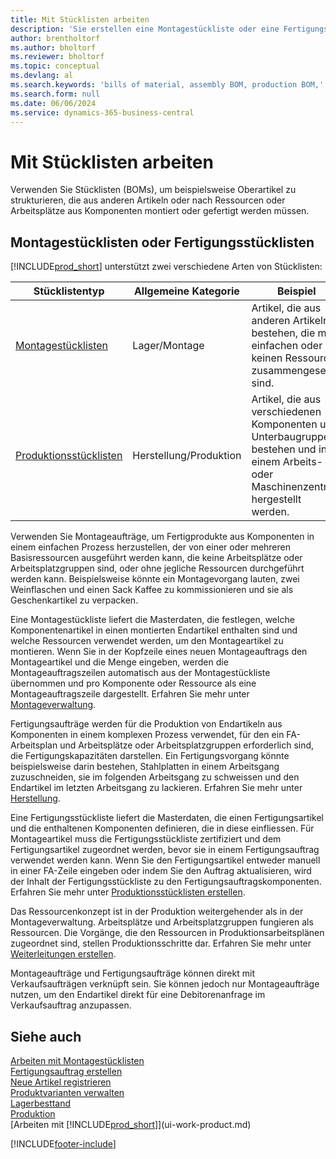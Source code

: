 ```yaml
---
title: Mit Stücklisten arbeiten
description: 'Sie erstellen eine Montagestückliste oder eine Fertigungsstückliste, um die Komponenten und Ressourcen anzuzeigeb, die benötigt werden, um den Artikel zusammenzufügen, die die Stückliste darstellt.'
author: brentholtorf
ms.author: bholtorf
ms.reviewer: bholtorf
ms.topic: conceptual
ms.devlang: al
ms.search.keywords: 'bills of material, assembly BOM, production BOM,'
ms.search.form: null
ms.date: 06/06/2024
ms.service: dynamics-365-business-central
---
```

# Mit Stücklisten arbeiten

Verwenden Sie Stücklisten (BOMs), um beispielsweise Oberartikel zu strukturieren, die aus anderen Artikeln oder nach Ressourcen oder Arbeitsplätze aus Komponenten montiert oder gefertigt werden müssen.

## Montagestücklisten oder Fertigungsstücklisten

[!INCLUDE[prod_short](includes/prod_short.md)] unterstützt zwei verschiedene Arten von Stücklisten:

| Stücklistentyp | Allgemeine Kategorie | Beispiel |
| -------- | ---------------- | ------- |
| [Montagestücklisten](assembly-how-work-assembly-boms.md) | Lager/Montage | Artikel, die aus anderen Artikeln bestehen, die mit einfachen oder keinen Ressourcen zusammengesetzt sind. |
| [Produktionsstücklisten](production-how-to-create-production-boms.md) | Herstellung/Produktion | Artikel, die aus verschiedenen Komponenten und Unterbaugruppen bestehen und in einem Arbeits- oder Maschinenzentrum hergestellt werden. |

Verwenden Sie Montageaufträge, um Fertigprodukte aus Komponenten in einem einfachen Prozess herzustellen, der von einer oder mehreren Basisressourcen ausgeführt werden kann, die keine Arbeitsplätze oder Arbeitsplatzgruppen sind, oder ohne jegliche Ressourcen durchgeführt werden kann. Beispielsweise könnte ein Montagevorgang lauten, zwei Weinflaschen und einen Sack Kaffee zu kommissionieren und sie als Geschenkartikel zu verpacken.  

Eine Montagestückliste liefert die Masterdaten, die festlegen, welche Komponentenartikel in einen montierten Endartikel enthalten sind und welche Ressourcen verwendet werden, um den Montageartikel zu montieren. Wenn Sie in der Kopfzeile eines neuen Montageauftrags den Montageartikel und die Menge eingeben, werden die Montageauftragszeilen automatisch aus der Montagestückliste übernommen und pro Komponente oder Ressource als eine Montageauftragszeile dargestellt. Erfahren Sie mehr unter [Montageverwaltung](assembly-assemble-items.md).

Fertigungsaufträge werden für die Produktion von Endartikeln aus Komponenten in einem komplexen Prozess verwendet, für den ein FA-Arbeitsplan und Arbeitsplätze oder Arbeitsplatzgruppen erforderlich sind, die Fertigungskapazitäten darstellen. Ein Fertigungsvorgang könnte beispielsweise darin bestehen, Stahlplatten in einem Arbeitsgang zuzuschneiden, sie im folgenden Arbeitsgang zu schweissen und den Endartikel im letzten Arbeitsgang zu lackieren. Erfahren Sie mehr unter [Herstellung](production-manage-manufacturing.md).

Eine Fertigungsstückliste liefert die Masterdaten, die einen Fertigungsartikel und die enthaltenen Komponenten definieren, die in diese einfliessen. Für Montageartikel muss die Fertigungsstückliste zertifiziert und dem Fertigungsartikel zugeordnet werden, bevor sie in einem Fertigungsauftrag verwendet werden kann. Wenn Sie den Fertigungsartikel entweder manuell in einer FA-Zeile eingeben oder indem Sie den Auftrag aktualisieren, wird der Inhalt der Fertigungsstückliste zu den Fertigungsauftragskomponenten. Erfahren Sie mehr unter [Produktionsstücklisten erstellen](production-how-to-create-production-boms.md).

Das Ressourcenkonzept ist in der Produktion weitergehender als in der Montageverwaltung. Arbeitsplätze und Arbeitsplatzgruppen fungieren als Ressourcen. Die Vorgänge, die den Ressourcen in Produktionsarbeitsplänen zugeordnet sind, stellen Produktionsschritte dar. Erfahren Sie mehr unter [Weiterleitungen erstellen](production-how-to-create-routings.md).

Montageaufträge und Fertigungsaufträge können direkt mit Verkaufsaufträgen verknüpft sein. Sie können jedoch nur Montageaufträge nutzen, um den Endartikel direkt für eine Debitorenanfrage im Verkaufsauftrag anzupassen.

## Siehe auch 

[Arbeiten mit Montagestücklisten](assembly-how-work-assembly-boms.md)  
[Fertigungsauftrag erstellen](production-how-to-create-production-boms.md)  
[Neue Artikel registrieren](inventory-how-register-new-items.md)  
[Produktvarianten verwalten](inventory-item-variants.md)  
[Lagerbesttand](inventory-manage-inventory.md)  
[Produktion](production-manage-manufacturing.md)  
[Arbeiten mit [!INCLUDE[prod_short](includes/prod_short.md)]](ui-work-product.md)  

[!INCLUDE[footer-include](includes/footer-banner.md)]
